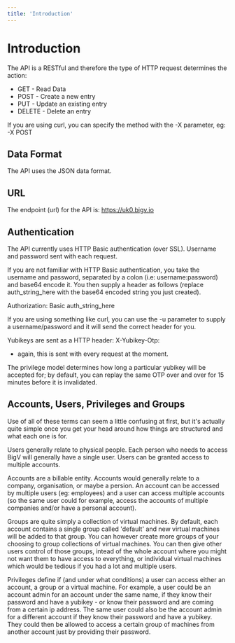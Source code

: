 ```yaml
---
title: 'Introduction'
---
```


# Introduction

The API is a RESTful and therefore the type of HTTP request determines the action:

 - GET - Read Data
 - POST - Create a new entry
 - PUT - Update an existing entry
 - DELETE - Delete an entry

If you are using curl, you can specify the method with the -X parameter, eg: -X POST


## Data Format

The API uses the JSON data format.


## URL

The endpoint (url) for the API is: https://uk0.bigv.io


## Authentication

The API currently uses HTTP Basic authentication (over SSL). Username and
password sent with each request.

If you are not familiar with HTTP Basic authentication, you take the username and password, separated by a colon (i.e: username:password) and base64 encode it. You then supply a header as follows (replace auth_string_here with the base64 encoded string you just created).

Authorization: Basic auth_string_here

If you are using something like curl, you can use the -u parameter to supply a username/password and it will send the correct header for you.

Yubikeys are sent as a HTTP header: X-Yubikey-Otp: <output of keypress>
- again, this is sent with every request at the moment.

The privilege model determines how long a particular yubikey will be
accepted for; by default, you can replay the same OTP over and over for
15 minutes before it is invalidated.


## Accounts, Users, Privileges and Groups

Use of all of these terms can seem a little confusing at first, but it's actually quite simple once you get your head around how things are structured and what each one is for.

Users generally relate to physical people. Each person who needs to access BigV will generally have a single user. Users can be granted access to multiple accounts.

Accounts are a billable entity. Accounts would generally relate to a company, organisation, or maybe a persion. An account can be accessed by multiple users (eg: employees) and a user can access multiple accounts (so the same user could for example, access the accounts of multiple companies and/or have a personal account).

Groups are quite simply a collection of virtual machines. By default, each account contains a single group called 'default' and new virtual machines will be added to that group. You can however create more groups of your choosing to group collections of virtual machines. You can then give other users control of those groups, intead of the whole account where you might not want them to have access to everything, or individual virtual machines which would be tedious if you had a lot and multiple users.

Privileges define if (and under what conditions) a user can access either an account, a group or a virtual machine. For example, a user could be an account admin for an account under the same name, if they know their password and have a yubikey - or know their password and are coming from a certain ip address. The same user could also be the account admin for a different account if they know their password and have a yubikey. They could then be allowed to access a certain group of machines from another account just by providing their password.
